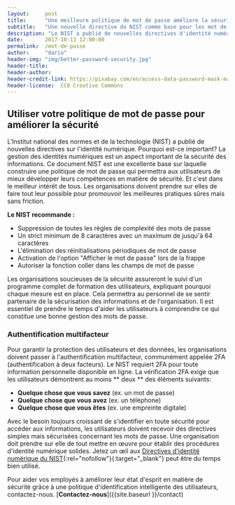 ```yaml
---
layout:     post
title:      "Une meilleure politique de mot de passe améliore la sécurité"
subtitle:   "Une nouvelle directive du NIST comme base pour les mot de passe."
description: "Le NIST a publié de nouvelles directives d'identité numérique. Pourquoi est-ce important? La compréhension des identités numériques aide le personnel à développer une comprehension de base en sécurité numérique."
date:       2017-10-13 12:00:00
permalink:  /mot-de-passe
author:     "dario"
header-img: "img/better-password-security.jpg"
header-title:
header-author:
header-credit-link: https://pixabay.com/en/access-data-password-mask-matrix-694539/
header-license:  CC0 Creative Commons
---
```

## Utiliser votre politique de mot de passe pour améliorer la sécurité
L'Institut national des normes et de la technologie (NIST) a publié de nouvelles directives sur l'identité numérique. Pourquoi est-ce important? La gestion des identités numériques est un aspect important de la sécurité des informations. Ce document NIST est une excellente base sur laquelle construire une politique de mot de passe qui permettra aux utilisateurs de mieux développer leurs compétences en matière de sécurité. Et c'est dans le meilleur intérêt de tous. Les organisations doivent prendre sur elles de faire tout leur possible pour promouvoir les meilleures pratiques sûres mais sans friction.

**Le NIST recommande :**

* Suppression de toutes les règles de complexité des mots de passe
* Un strict minimum de 8 caractères avec un maximum de jusqu'à 64 caractères
* L'élimination des réinitialisations périodiques de mot de passe
* Activation de l'option "Afficher le mot de passe" lors de la frappe
* Autoriser la fonction coller dans les champs de mot de passe

Les organisations soucieuses de la sécurité assureront le suivi d'un programme complet de formation des utilisateurs, expliquant pourquoi chaque mesure est en place. Cela permettra au personnel de se sentir partenaire de la sécurisation des informations et de l'organisation. Il est essentiel de prendre le temps d'aider les utilisateurs à comprendre ce qui constitue une bonne gestion des mots de passe.

### Authentification multifacteur
Pour garantir la protection des utilisateurs et des données, les organisations doivent passer à l'authentification multifacteur, communément appelée 2FA (authentification à deux facteurs). Le NIST requiert 2FA pour toute information personnelle disponible en ligne. La vérification 2FA exige que les utilisateurs démontrent au moins ** deux ** des éléments suivants:

* **Quelque chose que vous savez** (ex. un mot de passe)
* **Quelque chose que vous avez** (ex. un téléphone)
* **Quelque chose que vous êtes** (ex. une empreinte digitale)

Avec le besoin toujours croissant de s'identifier en toute sécurité pour accéder aux informations, les utilisateurs doivent recevoir des directives simples mais sécurisées concernant les mots de passe. Une organisation doit prendre sur elle de tout mettre en œuvre pour établir des procédures d'identité numérique solides. Jetez un œil aux [Directives d'identité numérique du NIST](https://pages.nist.gov/800-63-3/sp800-63-3.html){:rel="nofollow"}{:target="_blank"} peut être du temps bien utilisé.

Pour aider vos employés à améliorer leur état d'esprit en matière de sécurité grâce à une politique d'identification intelligente des utilisateurs, contactez-nous. [**Contactez-nous**]({{site.baseurl }}/contact)
